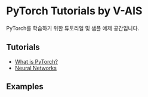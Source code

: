 # PyTorch Tutorials by V-AIS

PyTorch를 학습하기 위한 튜토리얼 및 샘플 예제 공간입니다.


## Tutorials
- [What is PyTorch?](https://github.com/V-AIS/pytorch/blob/master/Tutorials/What_is_PyTorch%3F.md)
- [Neural Networks](https://github.com/V-AIS/pytorch/blob/master/Tutorials/Neural_Networks.md)

## Examples
